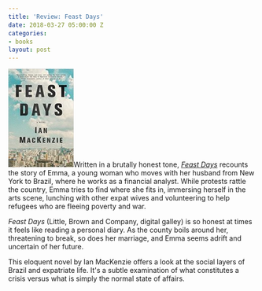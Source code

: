 ```yaml
---
title: 'Review: Feast Days'
date: 2018-03-27 05:00:00 Z
categories:
- books
layout: post
---
```


![](/assets/images/61JX8h3wNgL._SX329_BO1204203200_-133x200.jpg)Written in a brutally honest tone, [_Feast Days_](https://amzn.to/2IXXciD) recounts the story of Emma, a young woman who moves with her husband from New York to Brazil, where he works as a financial analyst. While protests rattle the country, Emma tries to find where she fits in, immersing herself in the arts scene, lunching with other expat wives and volunteering to help refugees who are fleeing poverty and war.

_Feast Days_ (Little, Brown and Company, digital galley) is so honest at times it feels like reading a personal diary. As the county boils around her, threatening to break, so does her marriage, and Emma seems adrift and uncertain of her future.

This eloquent novel by Ian MacKenzie offers a look at the social layers of Brazil and expatriate life. It's a subtle examination of what constitutes a crisis versus what is simply the normal state of affairs.
